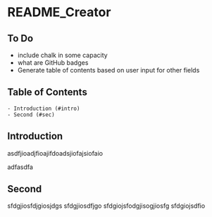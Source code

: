 # README_Creator

## To Do 
- include chalk in some capacity
- what are GitHub badges
- Generate table of contents based on user input for other fields

## Table of Contents
    - Introduction (#intro)
    - Second (#sec)











## Introduction <a name="intro"></a>
asdfjioadjfioajifdoadsjiofajsiofaio

adfasdfa

## Second <a name="sec"></a>
sfdgjiosfdjgiosjdgs
sfdgjiosdfjgo
sfdgiojsfodgjisogjiosfg
sfdgiojsdfio